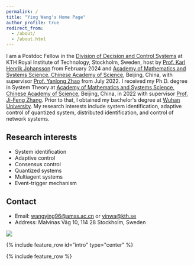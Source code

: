 ```yaml
---
permalink: /
title: "Ying Wang's Home Page"
author_profile: true
redirect_from: 
  - /about/
  - /about.html
---
```


I am a Postdoc Fellow in the [Division of Decision and Control Systems](https://www.kth.se/is/dcs/division-of-decision-and-control-systems-1.788078) at KTH Royal Institute of Technology, Stockholm, Sweden, host by [Prof. Karl Henrik Johansson](https://people.kth.se/~kallej/index.html) from February 2024 and [Academy of Mathematics and Systems Science, Chinese Academy of Science](http://english.amss.cas.cn/), Beijing, China, with supervisor [Prof. Yanlong Zhao](http://lsc.amss.ac.cn/~ylzhao/) from July 2022. I received my Ph.D. degree in System Theory at [Academy of Mathematics and Systems Science, Chinese Academy of Science](http://english.amss.cas.cn/), Beijing, China, in 2022 with supervisor [Prof. Ji-Feng Zhang](http://lsc.amss.ac.cn/~jif/). Prior to that, I obtained my bachelor's degree at [Wuhan University](https://en.whu.edu.cn/). My research interests include system identification, adaptive control of quantized system, distributed identification, and control of network systems. 

## Research interests
* System identification
* Adaptive control
* Consensus control
* Quantized systems
* Multiagent systems
* Event-trigger mechanism


## Contact
* Email: wangying96@amss.ac.cn  or  yinwa@kth.se
* Address: Malvinas Väg 10, 114 28 Stockholm, Sweden

<a href="https://clustrmaps.com/site/1c23n"  title="Visit tracker"><img src="//www.clustrmaps.com/map_v2.png?d=kCmh38oCjEhDlhfTENopYvuYyGl8-Ubmj25c5TG9DP8&cl=ffffff" /></a>

{% include feature_row id="intro" type="center" %}

{% include feature_row %}
